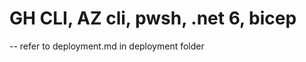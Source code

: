 # GH CLI, AZ cli, pwsh, .net 6, bicep
<!-- https://betterprogramming.pub/devops-for-net-6-0-7fae47cec014 -->
<!-- az group create --name myResourceGroup --location "southcentralus" && -->
<!-- az deployment group create --resource-group myResourceGroup --template-file deploy.bicep -->

-- refer to deployment.md in deployment folder